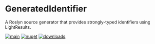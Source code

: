 # GeneratedIdentifier

A Roslyn source generator that provides strongly-typed identifiers using LightResults.

[![main](https://img.shields.io/github/actions/workflow/status/jscarle/LightResults.Extensions/main.yml?logo=github)](https://github.com/jscarle/LightResults.Extensions)
[![nuget](https://img.shields.io/nuget/v/LightResults.Extensions.GeneratedIdentifier)](https://www.nuget.org/packages/LightResults.Extensions.GeneratedIdentifier)
[![downloads](https://img.shields.io/nuget/dt/LightResults.Extensions.GeneratedIdentifier)](https://www.nuget.org/packages/LightResults.Extensions.GeneratedIdentifier)
